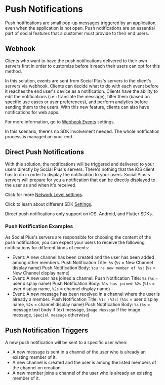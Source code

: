 # Push Notifications

Push notifications are small pop-up messages triggered by an application, even when the application is not open. Push notifications are an essential part of social features that a customer must provide to their end users.

## Webhook

Clients who want to have the push notifications delivered to their own servers first in order to customize before it reach their users can opt for this method.

In this solution, events are sent from Social Plus's servers to the client's servers via webhook. Clients can decide what to do with each event before it reaches the end user's device as a notification. Clients have the ability to edit the notifications (i.e.: translate the message), filter them (based on specific use cases or user preferences), and perform analytics before sending them to the users. With this new feature, clients can also have notifications for web apps.

For more information, go to [Webhook Events](../../../developers/beta-features/real-time-events.md) settings.

In this scenario, there's no SDK involvement needed. The whole notification process is managed on your end.

## Direct Push Notifications

With this solution, the notifications will be triggered and delivered to your users directly by Social Plus's servers. There's nothing that the iOS client has to do in order to display the notification to your users. Social Plus's servers will prepare for you a notification that can be directly displayed to the user as and when it's received.

Click for more [Network Level settings](../../../analytics-and-moderation/console/settings/push-notifications.md).

Click to learn about different SDK [Settings](../../../analytics-and-moderation/console/settings/#push-notifications).

<Info>
Direct push notifications only support on iOS, Android, and Flutter SDKs.
</Info>

### Push Notification Examples

As Social Plus's servers are responsible for choosing the content of the push notification, you can expect your users to receive the following notifications for different kinds of events:

* Event: A new channel has been created and the user has been added among other members. Push Notification Title: `%s` (`%s` = New Channel display name) Push Notification Body: `You're now member of %s!` (`%s` = New Channel display name)
* Event: A new user has joined a channel. Push Notification Title: `%s` (`%s` = user display name) Push Notification Body: `%1s has joined %2s` (`%1s` = user display name, `%2s` = channel display name)
* Event: A new message has been received in a channel where the user is already a member. Push Notification Title: `%1s (%2s)` (`%1s` = user display name, `%2s` = channel display name) Push Notification Body: `%s` (`%s` = message text body if text message, `Image Message` if the image message, `Special message` otherwise)

## Push Notification Triggers

A new push notification will be sent to a specific user when:

* A new message is sent in a channel of the user who is already an existing member of it.
* A new channel is created and the user is among the listed members of the channel on creation.
* A new member joins a channel of the user who is already an existing member of it.